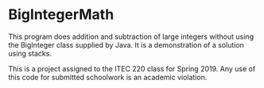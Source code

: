 # BigIntegerMath

This program does addition and subtraction of large integers without using the BigInteger class supplied by Java. It is a demonstration of a solution using stacks.

This is a project assigned to the ITEC 220 class for Spring 2019. Any use of this code for submitted schoolwork is an academic violation.
